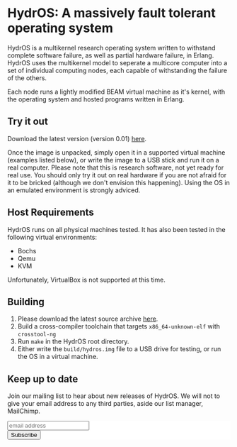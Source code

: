 # HydrOS: A massively fault tolerant operating system

HydrOS is a multikernel research operating system written to withstand complete software failure, as well as partial hardware failure, in Erlang. HydrOS uses the multikernel model to seperate a multicore computer into a set of individual computing nodes, each capable of withstanding the failure of the others.

Each node runs a lightly modified BEAM virtual machine as it's kernel, with the operating system and hosted programs written in Erlang.

## Try it out

Download the latest version (version 0.01) [here](release/hydros-478.img).

Once the image is unpacked, simply open it in a supported virtual machine (examples listed below), or write the image to a USB stick and run it on a real computer. Please note that this is research software, not yet ready for real use. You should only try it out on real hardware if you are not afraid for it to be bricked (although we don't envision this happening). Using the OS in an emulated environment is strongly adviced.

## Host Requirements

HydrOS runs on all physical machines tested. It has also been tested in the following virtual environments:

* Bochs
* Qemu
* KVM

Unfortunately, VirtualBox is not supported at this time.

## Building

1. Please download the latest source archive [here](release/hydros-src-478.tar.gz).
2. Build a cross-compiler toolchain that targets `x86_64-unknown-elf` with `crosstool-ng`
3. Run `make` in the HydrOS root directory.
4. Either write the `build/hydros.img` file to a USB drive for testing, or run the OS in a virtual machine.

## Keep up to date

Join our mailing list to hear about new releases of HydrOS. We will not to give your email address to any third parties, aside our list manager, MailChimp.

<!-- Begin MailChimp Signup Form -->
<link href="//cdn-images.mailchimp.com/embedcode/slim-10_7.css" rel="stylesheet" type="text/css">
<style type="text/css">
	#mc_embed_signup{background:#fff; clear:left; font:14px Helvetica,Arial,sans-serif; }
	/* Add your own MailChimp form style overrides in your site stylesheet or in this style block.
	   We recommend moving this block and the preceding CSS link to the HEAD of your HTML file. */
</style>
<div id="mc_embed_signup">
<form action="//hydros-project.us14.list-manage.com/subscribe/post?u=d6d4d8a6c17506b92aedd38de&amp;id=501a91e678" method="post" id="mc-embedded-subscribe-form" name="mc-embedded-subscribe-form" class="validate" target="_blank" novalidate>
<div id="mc_embed_signup_scroll">
	
<input type="email" value="" name="EMAIL" class="email" id="mce-EMAIL" placeholder="email address" required>
<div style="position: absolute; left: -5000px;" aria-hidden="true"><input type="text" name="b_d6d4d8a6c17506b92aedd38de_501a91e678" tabindex="-1" value=""></div>
<div class="clear"><input type="submit" value="Subscribe" name="subscribe" id="mc-embedded-subscribe" class="button"></div>
</div>
</form>
</div>

<!--End mc_embed_signup-->

